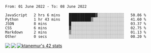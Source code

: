 <!--START_SECTION:waka-->

```text
From: 01 June 2022 - To: 08 June 2022

JavaScript   2 hrs 6 mins    ████████████▓░░░░░░░░░░░░   50.86 %
Python       1 hr 43 mins    ██████████▒░░░░░░░░░░░░░░   41.60 %
JSON         8 mins          █░░░░░░░░░░░░░░░░░░░░░░░░   03.37 %
CSS          6 mins          ▓░░░░░░░░░░░░░░░░░░░░░░░░   02.75 %
Markdown     2 mins          ▒░░░░░░░░░░░░░░░░░░░░░░░░   01.13 %
Other        0 secs          ░░░░░░░░░░░░░░░░░░░░░░░░░   00.20 %
```

<!--END_SECTION:waka-->
<a href="https://github.com/anuraghazra/github-readme-stats">
  <img align="left" src="https://github-readme-stats.vercel.app/api?username=Tanesan&count_private=true&show_icons=true" />
<img align="left" src="https://github-readme-stats.vercel.app/api/top-langs/?username=Tanesan" />
</a>

[![ktanemur's 42 stats](https://badge42.vercel.app/api/v2/cl1wslf6s002109l771rng2w8/stats?cursusId=21&coalitionId=62)](https://github.com/JaeSeoKim/badge42)
